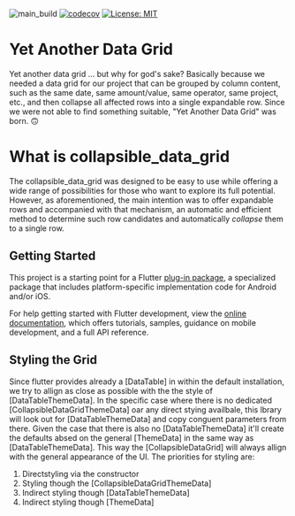 ![main_build](https://github.com/MHerrmannSOLID/collapsible_data_grid/actions/workflows/dart.yml/badge.svg) [![codecov](https://codecov.io/github/MHerrmannSOLID/collapsible_data_grid/graph/badge.svg?token=C0Q6V8F9FO)](https://codecov.io/github/MHerrmannSOLID/collapsible_data_grid) [![License: MIT](https://img.shields.io/badge/License-MIT-yellow.svg)](https://opensource.org/licenses/MIT)

# Yet Another Data Grid  

Yet another data grid ... but why for god's sake? Basically because we needed a data grid for our project that can be grouped by column content, such as the same date, same amount/value, same operator, same project, etc., and then collapse all affected rows into a single expandable row. 
Since we were not able to find something suitable, "Yet Another Data Grid" was born. :upside_down_face:  

# What is collapsible_data_grid 

The collapsible_data_grid was designed to be easy to use while offering a wide range of possibilities for those who want to explore its full potential. However, as aforementioned, the main intention was to offer expandable rows and accompanied with that mechanism, an automatic and efficient method to determine such row candidates and automatically _collapse_ them to a single row.

 

## Getting Started

This project is a starting point for a Flutter
[plug-in package](https://flutter.dev/developing-packages/),
a specialized package that includes platform-specific implementation code for
Android and/or iOS.

For help getting started with Flutter development, view the
[online documentation](https://flutter.dev/docs), which offers tutorials,
samples, guidance on mobile development, and a full API reference.

## Styling the Grid
Since flutter provides already a [DataTable] in within the default installation, we try to allign as close as possible with the the style of [DataTableThemeData]. In the specific case where there is no dedicated [CollapsibleDataGridThemeData] oar any direct stying availbale, this lbrary will look out for [DataTableThemeData] and copy conguent parameters from there. Given the case that there is also no [DataTableThemeData] it'll create the defaults absed on the general [ThemeData] in the same way as [DataTableThemeData]. This way the [CollapsibleDataGrid] will always allign with the general appearance of the UI.
The priorities for styling are:

1. Directstyling via the constructor
2. Styling though the [CollapsibleDataGridThemeData]
3. Indirect styling though [DataTableThemeData]
3. Indirect styling though [ThemeData]

